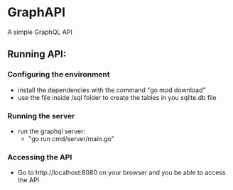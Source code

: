 # GraphAPI
A simple GraphQL API

## Running API:
### Configuring the environment
- install the dependencies with the command "go mod download"
- use the file inside /sql folder to create the tables in you sqlite.db file

### Running the server
- run the graphql server:
  - "go run cmd/server/main.go"

### Accessing the API
- Go to http://localhost:8080 on your browser and you be able to access the API